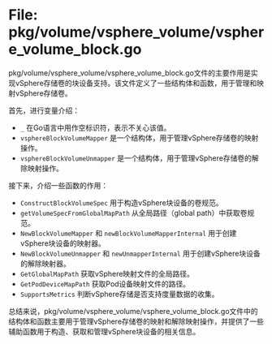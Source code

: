 # File: pkg/volume/vsphere_volume/vsphere_volume_block.go

pkg/volume/vsphere_volume/vsphere_volume_block.go文件的主要作用是实现vSphere存储卷的块设备支持。该文件定义了一些结构体和函数，用于管理和映射vSphere存储卷。

首先，进行变量介绍：
- `_` 在Go语言中用作空标识符，表示不关心该值。
- `vsphereBlockVolumeMapper` 是一个结构体，用于管理vSphere存储卷的映射操作。
- `vsphereBlockVolumeUnmapper` 是一个结构体，用于管理vSphere存储卷的解除映射操作。

接下来，介绍一些函数的作用：
- `ConstructBlockVolumeSpec` 用于构造vSphere块设备的卷规范。
- `getVolumeSpecFromGlobalMapPath` 从全局路径（global path）中获取卷规范。
- `NewBlockVolumeMapper` 和 `newBlockVolumeMapperInternal` 用于创建vSphere块设备的映射器。
- `NewBlockVolumeUnmapper` 和 `newUnmapperInternal` 用于创建vSphere块设备的解除映射器。
- `GetGlobalMapPath` 获取vSphere映射文件的全局路径。
- `GetPodDeviceMapPath` 获取Pod设备映射文件的路径。
- `SupportsMetrics` 判断vSphere存储是否支持度量数据的收集。

总结来说，pkg/volume/vsphere_volume/vsphere_volume_block.go文件中的结构体和函数主要用于管理vSphere存储卷的映射和解除映射操作，并提供了一些辅助函数用于构造、获取和管理vSphere块设备的相关信息。

